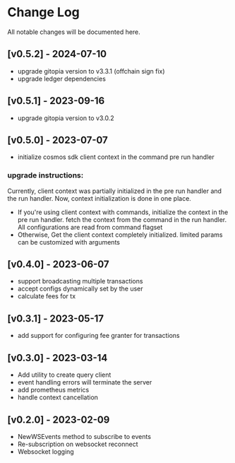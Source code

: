 # Change Log

All notable changes will be documented here.

## [v0.5.2] - 2024-07-10

- upgrade gitopia version to v3.3.1 (offchain sign fix)
- upgrade ledger dependencies

## [v0.5.1] - 2023-09-16

- upgrade gitopia version to v3.0.2

## [v0.5.0] - 2023-07-07

- initialize cosmos sdk client context in the command pre run handler

### upgrade instructions:
Currently, client context was partially initialized in the pre run handler and the run handler. Now, context initialization is done in one place.
- If you're using client context with commands, initialize the context in the pre run handler. fetch the context from the command in the run handler. All configurations are read from command flagset
- Otherwise, Get the client context completely initialized. limited params can be customized with arguments

## [v0.4.0] - 2023-06-07

- support broadcasting multiple transactions
- accept configs dynamically set by the user
- calculate fees for tx

## [v0.3.1] - 2023-05-17

- add support for configuring fee granter for transactions

## [v0.3.0] - 2023-03-14

- Add utility to create query client
- event handling errors will terminate the server
- add prometheus metrics
- handle context cancellation

## [v0.2.0] - 2023-02-09

- NewWSEvents method to subscribe to events
- Re-subscription on websocket reconnect
- Websocket logging
